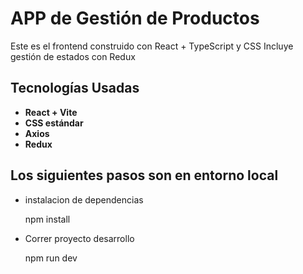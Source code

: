# APP de Gestión de Productos

Este es el frontend construido con React + TypeScript y CSS
Incluye gestión de estados con Redux 

## Tecnologías Usadas

- **React + Vite**
- **CSS estándar**
- **Axios**
- **Redux**


## **Los siguientes pasos son en entorno local** ##


- instalacion de dependencias

    npm install

- Correr proyecto desarrollo

  npm run dev